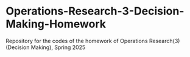 # Operations-Research-3-Decision-Making-Homework
Repository for the codes of the homework of Operations Research(3)(Decision Making), Spring 2025
